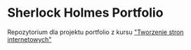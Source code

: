 # Sherlock Holmes Portfolio
Repozytorium dla projektu portfolio z kursu ["Tworzenie stron internetowych"](https://frontschool.pl/kurs/html-i-css/)

